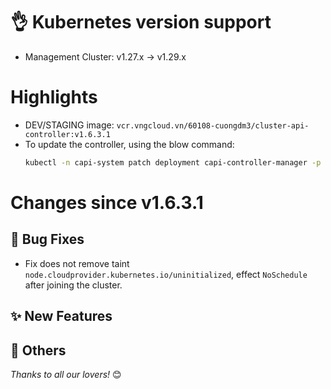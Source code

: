 # 👌 Kubernetes version support

- Management Cluster: v1.27.x -> v1.29.x

# Highlights
- DEV/STAGING image: `vcr.vngcloud.vn/60108-cuongdm3/cluster-api-controller:v1.6.3.1`
- To update the controller, using the blow command:
  ```bash
  kubectl -n capi-system patch deployment capi-controller-manager -p '{"spec": {"template": {"spec": {"containers": [{"name": "manager", "image": "vcr.vngcloud.vn/60108-cuongdm3/cluster-api-controller:v1.6.3.1"}]}}}}'
  ```

# Changes since v1.6.3.1
## :bug: Bug Fixes
- Fix does not remove taint `node.cloudprovider.kubernetes.io/uninitialized`, effect `NoSchedule` after joining the cluster.

## :sparkles: New Features


## :seedling: Others


_Thanks to all our lovers!_ 😊
